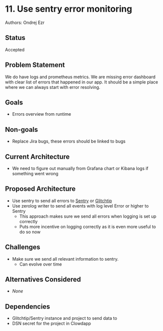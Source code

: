 # 11. Use sentry error monitoring

Authors: Ondrej Ezr


## Status

Accepted


## Problem Statement

We do have logs and prometheus metrics.
We are missing error dashboard with clear list of errors that happened in our app.
It should be a simple place where we can always start with error resolving.

## Goals

* Errors overview from runtime


## Non-goals

* Replace Jira bugs, these errors should be linked to bugs


## Current Architecture

* We need to figure out manually from Grafana chart or Kibana logs if something went wrong


## Proposed Architecture

* Use sentry to send all errors to [Sentry](https://sentry.io/) or [Glitchtip](https://glitchtip.com/)
* Use zerolog writer to send all events with log level Error or higher to Sentry
  * This approach makes sure we send all errors when logging is set up correctly
  * Puts more incentive on logging correctly as it is even more useful to do so now

## Challenges

* Make sure we send all relevant information to sentry.
  * Can evolve over time


## Alternatives Considered

* _None_

## Dependencies

* Glitchtip/Sentry instance and project to send data to
* DSN secret for the project in Clowdapp
